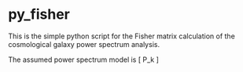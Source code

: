 # py_fisher
This is the simple python script for the Fisher matrix calculation of the cosmological galaxy power spectrum analysis.

The assumed power spectrum model is 
\[
P_k
\]
